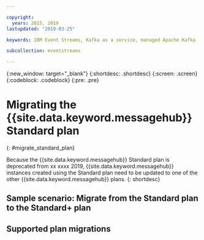 ```yaml
---

copyright:
  years: 2015, 2019
lastupdated: "2019-03-25"

keywords: IBM Event Streams, Kafka as a service, managed Apache Kafka

subcollection: eventstreams

---
```


{:new_window: target="_blank"}
{:shortdesc: .shortdesc}
{:screen: .screen}
{:codeblock: .codeblock}
{:pre: .pre}


# Migrating the {{site.data.keyword.messagehub}} Standard plan
{: #migrate_standard_plan}

Because the {{site.data.keyword.messagehub}} Standard plan is deprecated from xx xxxx 2019, {{site.data.keyword.messagehub}} instances created using the Standard plan need to be updated to one of the other {{site.data.keyword.messagehub}} plans. 
{: shortdesc}

## Sample scenario: Migrate from the Standard plan to the Standard+ plan

## Supported plan migrations


